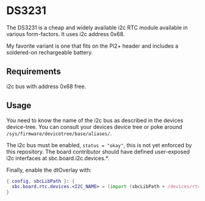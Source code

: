 # DS3231

The DS3231 is a cheap and widely available i2c RTC module available in
various form-factors.  It uses i2c address 0x68.

My favorite variant is one that fits on the Pi2+ header and includes a
soldered-on rechargeable battery.


## Requirements

i2c bus with address 0x68 free.

## Usage

You need to know the name of the i2c bus as described in the devices
device-tree.  You can consult your devices device tree or poke around
`/sys/firmware/devicetree/base/aliases/`.

The i2c bus must be enabled, `status = "okay"`, this is not yet enforced by
this repository.  The board contributor should have defined user-exposed i2c
interfaces at sbc.board.i2c.devices.\*.

Finally, enable the dtOverlay with:
```nix
{ config, sbcLibPath }: {
  sbc.board.rtc.devices.<I2C_NAME> = (import (sbcLibPath + /devices/rtc/ds3231/create.nix)) config.sbc.board.i2c.devices.<I2C_NAME>;
}
```
